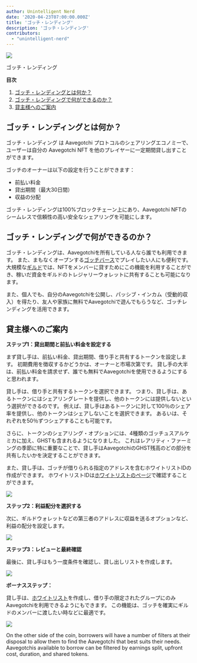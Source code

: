 ```yaml
---
author: Unintelligent Nerd
date: '2020-04-23T07:00:00.000Z'
title: 'ゴッチ・レンディング'
description: 'ゴッチ・レンディング'
contributors:
  - "unintelligent-nerd"
---
```


<div class="headerImageContainer">
<img class="headerImage" src="/gotchi-lending/gotchi-lending.png">
<p class="headerImageText">ゴッチ・レンディング</p>
</div>

<div class="contentsBox">

**目次**

<ol>
<li><a href=#what-is-gotchi-lending->ゴッチ・レンディングとは何か？</a></li>
<li><a href=#what-can-i-do-with-gotchi-lending->ゴッチ・レンディングで何ができるのか？</a></li>
<li><a href=#instructions-for-lenders>貸主様へのご案内</a></li>
</ol>

</div>

## ゴッチ・レンディングとは何か？

ゴッチ・レンディング は Aavegotchi プロトコルのシェアリングエコノミーで、ユーザーは自分の Aavegotchi NFT を他のプレイヤーに一定期間貸し出すことができます。

ゴッチのオーナーは以下の設定を行うことができます：
* 前払い料金
* 貸出期間（最大30日間）
* 収益の分配

ゴッチ・レンディングは100%ブロックチェーン上にあり、Aavegotchi NFTのシームレスで信頼性の高い安全なシェアリングを可能にします。

## ゴッチ・レンディングで何ができるのか？

ゴッチ・レンディングは、Aavegotchiを所有している人なら誰でも利用できます。 また、まもなくオープンする[ゴッチバース](/gotchiverse)でプレイしたい人にも便利です。 大規模な[ギルド](/guild)では、NFTをメンバーに貸すためにこの機能を利用することができ、稼いだ資金をギルドのトレジャリーウォレットに共有することも可能になります。

また、個人でも、自分のAavegotchiを公開し、パッシブ・インカム（受動的収入）を得たり、友人や家族に無料でAavegotchiで遊んでもらうなど、ゴッチレンディングを活用できます。

## 貸主様へのご案内

**ステップ1：貸出期間と前払い料金を設定する**

まず貸し手は、前払い料金、貸出期間、借り手と共有するトークンを設定します。 初期費用を徴収するかどうかは、オーナーと市場次第です。 貸し手の大半は、前払い料金を請求せず、誰でも無料でAavegotchiを使用できるようにすると思われます。

貸し手は、借り手と共有するトークンを選択できます。 つまり、貸し手は、あるトークンにはシェアリングレートを提供し、他のトークンには提供しないという選択ができるのです。 例えば、貸し手はあるトークンに対して100％のシェア率を提供し、他のトークンはシェアしないことを選択できます。 あるいは、それぞれを50％ずつシェアすることも可能です。

さらに、トークンのシェアリング・オプションには、4種類のゴッチュスアルケミカに加え、GHSTも含まれるようになりました。 これはレアリティ・ファーミングの季節に特に重要なことで、貸し手はAavegotchiのGHST残高のどの部分を共有したいかを決定することができます。

また、貸し手は、ゴッチが借りられる指定のアドレスを含むホワイトリストIDの作成ができます。 ホワイトリストIDは[ホワイトリストのページ](https://app.aavegotchi.com/whitelists)で確認することができます。

<img class="bodyImage" src="/gotchi-lending/gotchi-lending-step-1.png" />

**ステップ2：利益配分を選択する**

次に、ギルドウォレットなどの第三者のアドレスに収益を送るオプションなど、利益の配分を設定します。

<img class="bodyImage" src="/gotchi-lending/gotchi-lending-step-2.png" />

**ステップ3：レビューと最終確認**

最後に、貸し手はもう一度条件を確認し、貸し出しリストを作成します。

<img class="bodyImage" src="/gotchi-lending/gotchi-lending-step-3.png" />

**ボーナスステップ：**

貸し手は、[ホワイトリスト](https://app.aavegotchi.com/whitelists)を作成し、借り手の限定されたグループにのみAavegotchiを利用できるようにもできます。 この機能は、ゴッチを確実にギルドのメンバーに渡したい時などに最適です。

<img class="bodyImage" src="/gotchi-lending/gotchi-lending-bonus-step.png" />

On the other side of the coin, borrowers will have a number of filters at their disposal to allow them to find the Aavegotchi that best suits their needs. Aavegotchis available to borrow can be filtered by earnings split, upfront cost, duration, and shared tokens.